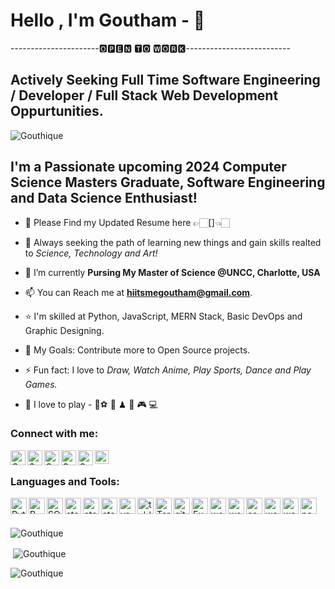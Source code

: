 # Hello , I'm Goutham -  👋
----------------------🅾🅿🅴🅽 🆃🅾 🆆🅾🆁🅺--------------------------
## Actively Seeking Full Time Software Engineering / Developer / Full Stack Web Development Oppurtunities.

<p align="left"> <img src="https://komarev.com/ghpvc/?username=Gouthique&label=Profile%20views&color=0e75b6&style=flat" alt="Gouthique" /> </p>

## I'm a Passionate upcoming 2024 Computer Science Masters Graduate, Software Engineering and Data Science Enthusiast!

- 🪪 Please Find my Updated Resume here 👉🏻[]👈🏻
  
- 🔭 Always seeking the path of learning new things and gain skills realted to _Science, Technology and Art!_

- 🌱 I’m currently **Pursing My Master of Science @UNCC, Charlotte, USA**

- 📫 You can Reach me at **hiitsmegoutham@gmail.com**.

- ⭐ I'm skilled at Python, JavaScript, MERN Stack, Basic DevOps and Graphic Designing.

- 🥅 My Goals: Contribute more to Open Source projects.

- ⚡ Fun fact: I love to _Draw, Watch Anime, Play Sports, Dance and Play Games._

- 🎉 I love to play - 🏏⚽ 🏀 ♟ 🏸 🎮 💻 

### Connect with me:

<!--[<img align="left" alt="codeSTACKr.com" width="22px" src="https://raw.githubusercontent.com/iconic/open-iconic/master/svg/globe.svg" />][website]-->
<!--[<img align="left" alt="codeSTACKr | YouTube" width="22px" src="https://cdn.jsdelivr.net/npm/simple-icons@v3/icons/youtube.svg" />][youtube]-->
<!--[<img align="left" alt="codeSTACKr | Twitter" width="22px" src="https://cdn.jsdelivr.net/npm/simple-icons@v3/icons/twitter.svg" />][twitter]-->
[<img align="left" alt="Goutham | LinkedIn" width="24px" src="https://raw.githubusercontent.com/Gouthique/languages_tools/main/linkedin.png" />][linkedin]
[<img align="left" alt="Goutham | Instagram" width="24px" src="https://raw.githubusercontent.com/Gouthique/languages_tools/main/instagram.png" />][instagram]
[<img align="left" alt="Goutham | Stackoverflow" width="24px" src="https://raw.githubusercontent.com/Gouthique/languages_tools/main/stack-overflow.jpg" />][Stackoverflow]
[<img align="left" alt="Goutham | Medium" width="24px" src="https://raw.githubusercontent.com/Gouthique/languages_tools/main/medium.jpg" />][Medium]
[<img align="left" alt="Goutham | DEV" width="24px" src="https://raw.githubusercontent.com/Gouthique/languages_tools/main/DEV.jpg" />][DEV]
[<img align="left" alt="Goutham | Hackerrank" width="22px" src="https://raw.githubusercontent.com/Gouthique/languages_tools/main/Hackerrank.png" />][hackerrank]
<br />

### Languages and Tools:

[<img align="left" alt="Python3" width="26px" src="https://raw.githubusercontent.com/Gouthique/languages_tools/main/python.png" />][python3]

[<img align="left" alt="R" width="26px" src="https://raw.githubusercontent.com/Gouthique/languages_tools/main/R.png" />][R]
[<img align="left" alt="SQL" width="26px" src="https://raw.githubusercontent.com/Gouthique/languages_tools/main/SQL_1.png" />][SQL]
[<img align="left" alt="atom" width="26px" src="https://raw.githubusercontent.com/Gouthique/languages_tools/main/jupyter.png" />][Jupyter_nb]
[<img align="left" alt="atom" width="26px" src="https://raw.githubusercontent.com/Gouthique/languages_tools/main/pycharm.png" />][Pycharm]
[<img align="left" alt="atom" width="26px" src="https://raw.githubusercontent.com/Gouthique/languages_tools/main/atom.png" />][atom]
[<img align="left" alt="vs_code" width="26px" src="https://raw.githubusercontent.com/Gouthique/languages_tools/main/vs_code.png" />][vscode]
[<img align="left" alt="tableu" width="26px" src="https://raw.githubusercontent.com/Gouthique/languages_tools/main/Tableau.1.png" />][Tablaeu]
<!--[<img align="left" alt="RS" width="26px" src="https://raw.githubusercontent.com/Gouthique/languages_tools/main/R_studio.png" />][RS]-->
[<img align="left" alt="Terminal" width="26px" src="https://raw.githubusercontent.com/Gouthique/languages_tools/main/terminal.png">][terminal]
<!--[<img align="left" alt="power shell" width="26px" src="https://raw.githubusercontent.com/Gouthique/languages_tools/main/power%20shell.png">][powershell]-->
[<img align="left" alt="git" width="26px" src="https://raw.githubusercontent.com/Gouthique/languages_tools/main/git.png">][git]
[<img align="left" alt="Excel" width="26px" src="https://raw.githubusercontent.com/Gouthique/languages_tools/main/excel.png" />][excel]
[<img align="left" alt="word" width="26px" src="https://raw.githubusercontent.com/Gouthique/languages_tools/main/photoshop.png" />][photoshop]
[<img align="left" alt="word" width="26px" src="https://raw.githubusercontent.com/Gouthique/languages_tools/main/illlustrator.png" />][illustrator]
[<img align="left" alt="canva" width="26px" src="https://raw.githubusercontent.com/Gouthique/languages_tools/main/canva.png" />][canva]
[<img align="left" alt="word" width="26px" src="https://raw.githubusercontent.com/Gouthique/languages_tools/main/aftereffects.png" />][aftereffects]
[<img align="left" alt="word" width="26px" src="https://raw.githubusercontent.com/Gouthique/languages_tools/main/word.png" />][word]
[<img align="left" alt="powerpoint" width="26px" src="https://raw.githubusercontent.com/Gouthique/languages_tools/main/powerpoint.png" />][powerpoint]


<br />
<br />
<p><img align="center" src="https://github-readme-stats.vercel.app/api/top-langs?username=Gouthique&show_icons=true&locale=en&layout=compact" alt="Gouthique" /></p>

<p>&nbsp;<img align="center" src="https://github-readme-stats.vercel.app/api?username=Gouthique&show_icons=true&locale=en" alt="Gouthique" /></p>

<p><img align="center" src="https://github-readme-streak-stats.herokuapp.com/?user=Gouthique&" alt="Gouthique" /></p>

<!--[website]: https://codeSTACKr.com-->
<!--[course]: http://vsCodeHero.com-->
<!--[twitter]: https://twitter.com/codeSTACKr-->
<!--[youtube]: https://youtube.com/codeSTACKr-->
[Medium]: https://medium.com/@gouthamgosh10
[Stackoverflow]: https://stackoverflow.com/users/edit/14514049
[DEV]: https://dev.to/gouthique
[hackerrank]: https://www.hackerrank.com/Gouthique?hr_r=1
[python3]: https://www.python.org/
[R]: https://www.r-project.org/
[SQL]: https://www.microsoft.com/en-us/sql-server/sql-server-downloads
[Jupyter_nb]: https://jupyter.org/
[Pycharm]: https://www.jetbrains.com/pycharm/
[atom]: https://atom.io/
[vscode]: https://code.visualstudio.com/
[Tablaeu]: https://www.tableau.com/
[RS]: https://www.rstudio.com/
[terminal]: https://www.linux.org/pages/download/
[powershell]: https://docs.microsoft.com/en-us/powershell/
[git]: https://gitforwindows.org/
[excel]: https://www.microsoft.com/en-us/microsoft-365/excel
[photoshop]: https://www.adobe.com/in/products/photoshop.html?sdid=SGDJMMG3&mv=search&ef_id=171157e979831e888abe36f3fcde1c3d:G:s&s_kwcid=AL!3085!10!78752664964288!78752708799447
[illustrator]: https://www.adobe.com/in/products/illustrator.html?sdid=SBNHMR64&mv=search&ef_id=f71f0046aba218ff56e8615c2ed20d22:G:s&s_kwcid=AL!3085!10!79508571016190!79508792306633
[canva]: https://www.canva.com/
[aftereffects]: https://www.adobe.com/in/products/aftereffects.html?sdid=STLMM87Z&mv=search&ef_id=4fbd4a97aec517d6dcab2b8d2b4c0b4d:G:s&s_kwcid=AL!3085!10!78752656709936!78752878555060
[powerpoint]: https://www.microsoft.com/en-us/microsoft-365/powerpoint
[word]: https://www.microsoft.com/en-us/microsoft-365/word
[instagram]: https://www.instagram.com/hii_its_me_gouthique._
[linkedin]: https://in.linkedin.com/in/k-sai-goutham-828a1717b
<!--[webdevplaylist]: https://www.youtube.com/playlist?list=PLkwxH9e_vrAJ0WbEsFA9W3I1W-g_BTsbt
[jsplaylist]: https://www.youtube.com/playlist?list=PLkwxH9e_vrALRJKu7wfXby3MKeflhTu6B
[cssplaylist]: https://www.youtube.com/playlist?list=PLkwxH9e_vrALSdvZuEh6gqQdmDoDIoqz4
[reactplaylist]: https://www.youtube.com/playlist?list=PLkwxH9e_vrAK4TdffpxKY3QGyHCpxFcQ0-->
